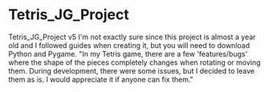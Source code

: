 # Tetris_JG_Project
Tetris_JG_Project v5
I'm not exactly sure since this project is almost a year old and I followed guides when creating it, but you will need to download Python and Pygame.
"In my Tetris game, there are a few 'features/bugs' where the shape of the pieces completely changes when rotating or moving them. During development, there were some issues, but I decided to leave them as is. I would appreciate it if anyone can fix them."
